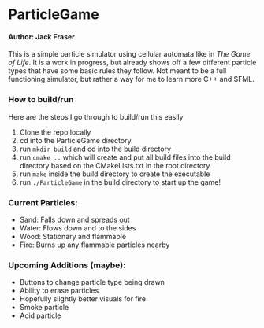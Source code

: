 # ParticleGame

#### Author: Jack Fraser

This is a simple particle simulator using cellular automata like in *The Game of Life*.
It is a work in progress, but already shows off a few different particle types that have some
basic rules they follow. Not meant to be a full functioning simulator, but rather a way for me
to learn more C++ and SFML.

### How to build/run

Here are the steps I go through to build/run this easily

1. Clone the repo locally
2. cd into the ParticleGame directory
3. run `mkdir build` and cd into the build directory
4. run `cmake ..` which will create and put all build files into the build directory based on the CMakeLists.txt in the root directory
5. run `make` inside the build directory to create the executable
6. run `./ParticleGame` in the build directory to start up the game!

### Current Particles:

* Sand: Falls down and spreads out
* Water: Flows down and to the sides
* Wood: Stationary and flammable
* Fire: Burns up any flammable particles nearby

### Upcoming Additions (maybe):

* Buttons to change particle type being drawn
* Ability to erase particles
* Hopefully slightly better visuals for fire
* Smoke particle
* Acid particle
